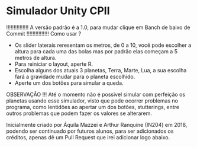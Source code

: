 # Simulador Unity CPII
  !!!!!!!!!!!!!!! A versão padrão é a 1.0, para mudar clique em Banch de baixo de Commit !!!!!!!!!!!!!!!
Como usar ?
  - Os slider laterais reresentam os metros, de 0 a 10, você pode escolher a altura para cada uma das bolas mas por padrão elas começam a 5 metros de altura.
   - Para reiniciar o layout, aperte R.
   - Escolha alguns dos atuais 3 planetas, Terra, Marte, Lua, a sua escolha fará a gravidade mudar para o planeta escolhido.
   - Aperte um dos botões para simular a queda.
   
OBSERVAÇÃO !!!
  Até o momento não é possivel simular com perfeição os planetas usando esse simulador, visto que pode ocorrer problemas no programa, como lentidões ao apertar um dos botões, stutterings, entre outros problemas que podem fazer os valores se alterarem.
  
  
  
  Inicialmente criado por Áquila Mazzei e Arthur Ranquine (IN204) em 2018, podendo ser continuado por futuros alunos, para ser adicionados os créditos, apenas dê um Pull Request que irei adicionar logo abaixo.
